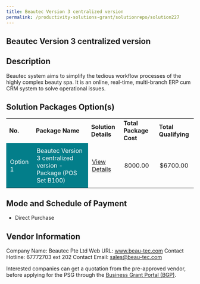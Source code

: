 ```yaml
---
title: Beautec Version 3 centralized version
permalink: /productivity-solutions-grant/solutionrepo/solution227
---
```


## Beautec Version 3 centralized version

## Description

Beautec system aims to simplify the tedious workflow processes of the highly complex beauty spa. It is an online, real-time, multi-branch ERP cum CRM system to solve operational issues. 

## Solution Packages Option(s)

<table>
<tr>
<td><b>No.</b></td>
<td><b>Package Name</b></td>
<td><b>Solution Details</b></td>
<td><b>Total Package Cost</b></td>
<td><b>Total Qualifying</b></td>
</tr>
<tr>
<td style='padding: 10px; background-color: #037E8A; color: #FFFFFF;'>Option 1</td>
<td style='padding: 10px; background-color: #037E8A; color: #FFFFFF;'>Beautec Version 3 centralized version - Package (POS Set B100)</td>
<td style='padding: 10px;'><a href='https://www.gobusiness.gov.sg/images/psg/Desensitised_Beautec_Annex_3_CR_wef_14_Jan_2021_Part_3.pdf' target='_blank'>View Details</a></td>
<td style='padding: 10px;'>8000.00</td>
<td style='padding: 10px;'>$6700.00</td>
</tr>
</table>

## Mode and Schedule of Payment

 - Direct Purchase

## Vendor Information

 Company Name: Beautec Pte Ltd
Web URL: www.beau-tec.com
Contact Hotline: 67772703 ext 202
Contact Email: sales@beau-tec.com

Interested companies can get a quotation from the pre-approved vendor, before applying for the PSG through the <a href='https://www.businessgrants.gov.sg/'>Business Grant Portal (BGP)</a>.

<script src="/jquery/resize-tables.js"></script>
